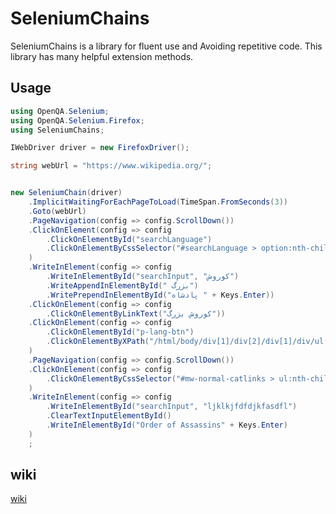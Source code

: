 # SeleniumChains

SeleniumChains is a library for fluent use and Avoiding repetitive code. This library has many helpful extension methods.

## Usage

```csharp
using OpenQA.Selenium;
using OpenQA.Selenium.Firefox;
using SeleniumChains;

IWebDriver driver = new FirefoxDriver();

string webUrl = "https://www.wikipedia.org/";


new SeleniumChain(driver)
	.ImplicitWaitingForEachPageToLoad(TimeSpan.FromSeconds(3))
	.Goto(webUrl)
	.PageNavigation(config => config.ScrollDown())
	.ClickOnElement(config => config
		.ClickOnElementById("searchLanguage")
		.ClickOnElementByCssSelector("#searchLanguage > option:nth-child(21)")
	)
	.WriteInElement(config => config
		.WriteInElementById("searchInput", "کوروش")
		.WriteAppendInElementById(" بزرگ")
		.WritePrependInElementById("پادشاه " + Keys.Enter))
	.ClickOnElement(config => config
		.ClickOnElementByLinkText("کوروش بزرگ"))
	.ClickOnElement(config => config
		.ClickOnElementById("p-lang-btn")
		.ClickOnElementByXPath("/html/body/div[1]/div[2]/div[1]/div/ul[2]/li[3]/a")
	)
	.PageNavigation(config => config.ScrollDown())
	.ClickOnElement(config => config
		.ClickOnElementByCssSelector("#mw-normal-catlinks > ul:nth-child(2) > li:nth-child(1) > a:nth-child(1)")
	)
	.WriteInElement(config => config
		.WriteInElementById("searchInput", "ljklkjfdfdjkfasdfl")
		.ClearTextInputElementById()
		.WriteInElementById("Order of Assassins" + Keys.Enter)
	)
	;
```

## wiki
[wiki](https://github.com/Arman-Espiar/SeleniumChains/wiki)

